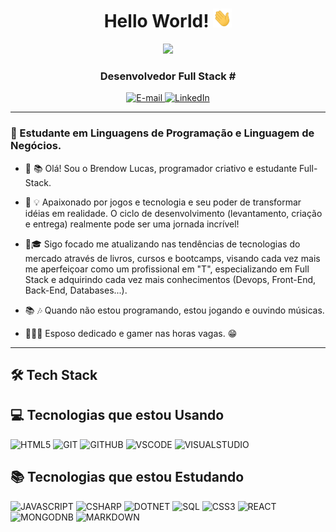 <h1 align="center">
    Hello World! <img src="https://github.com/TONBLACK42/TONBLACK42/blob/main/img/hi.gif?raw=true" height="30"width="30px" alt="mao_ola">
</h1>

<div align="center">
   <!-- <img height="350em" src="./.github/assets/cover_.png"/> -->
   <img height="380em" src="https://user-images.githubusercontent.com/70382532/138322189-2db8df52-9dcb-40a0-88a8-c365466bd33d.gif"/>
</div>

<h3 align="center">
  Desenvolvedor Full Stack # 
</h3>

<div align="center">
<p>
<a href="mailto:brendow121@hotmail.com">
<img src="https://img.shields.io/badge/-email-020114?style=for-the-badge&amp;logo=microsoft-outlook&amp;logoColor=EBD03E&amp;color:FFF" alt="E-mail">
</a>
<a href="https://www.linkedin.com/in/brendow-lucas-122769208/"><img src="https://img.shields.io/badge/-LinkedIn-020114?style=for-the-badge&amp;logo=linkedin&amp;logoColor=EBD03E&amp;color:FFF" alt="LinkedIn"></a>
</div>

---

### 🎯 Estudante em Linguagens de Programação e Linguagem de Negócios.

- 👋 📚 Olá! Sou o Brendow Lucas, programador criativo e estudante Full-Stack.

- 💾 💡 Apaixonado por jogos e tecnologia e seu poder de transformar idéias em realidade. O ciclo de desenvolvimento (levantamento, criação e entrega) realmente pode ser uma jornada incrível!

- 🎯🎓 Sigo focado me atualizando nas tendências de tecnologias do mercado através de livros, cursos e bootcamps, visando cada vez mais me aperfeiçoar como um profissional em "T", especializando em Full Stack e adquirindo cada vez mais conhecimentos (Devops, Front-End, Back-End, Databases...).

- 📚 🎶 Quando não estou programando, estou jogando e ouvindo músicas.

- 👨‍👧🐶 Esposo dedicado e gamer nas horas vagas. 😁

---

## 🛠️ Tech Stack

## 💻 Tecnologias que estou Usando 

![HTML5](https://img.shields.io/badge/HTML5-E34F26?style=for-the-badge&logo=html5&logoColor=white)
![GIT](https://img.shields.io/badge/GIT-E44C30?style=for-the-badge&logo=git&logoColor=white)
![GITHUB](https://img.shields.io/badge/GITHUB-000000?style=for-the-badge&logo=github&logoColor=white)
![VSCODE](https://img.shields.io/badge/VS_CODE-007ACC?style=for-the-badge&logo=visual-studio-code&logoColor=white)
![VISUALSTUDIO](https://img.shields.io/badge/VISUAL_STUDIO-7733FF?style=for-the-badge&logo=visual-studio&logoColor=white)

## 📚 Tecnologias que estou Estudando 

![JAVASCRIPT](https://img.shields.io/badge/JavaScript-F7DF1E?style=for-the-badge&logo=javascript&logoColor=000000)
![CSHARP](https://img.shields.io/badge/C%23-239120?style=for-the-badge&logo=csharp&logoColor=white)
![DOTNET](https://img.shields.io/badge/.NET-00041A?style=for-the-badge&logo=.net&logoColor=white)
![SQL](https://img.shields.io/badge/SQL-07405E?style=for-the-badge&logo=PLSQL&logoColor=white)
![CSS3](https://img.shields.io/badge/CSS3-1572B6?style=for-the-badge&logo=css3&logoColor=white)
![REACT](https://img.shields.io/badge/React-20232A?style=for-the-badge&logo=react&logoColor=61DAFB)
![MONGODNB](https://img.shields.io/badge/MongoDB-4EA94B?style=for-the-badge&logo=mongodb&logoColor=white)
![MARKDOWN](https://img.shields.io/badge/Markdown-000000?style=for-the-badge&logo=markdown&logoColor=white)
